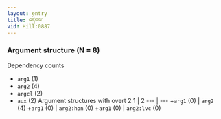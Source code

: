 ```yaml
---
layout: entry
title: འདེབས་
vid: Hill:0887
---
```

### Argument structure (N = 8)
Dependency counts
* `arg1` (1)
* `arg2` (4)
* `argcl` (2)
* `aux` (2)
Argument structures with overt 2
1 | 2
--- | ---
+`arg1` (0) | `arg2` (4)
+`arg1` (0) | `arg2:hon` (0)
+`arg1` (0) | `arg2:lvc` (0)
